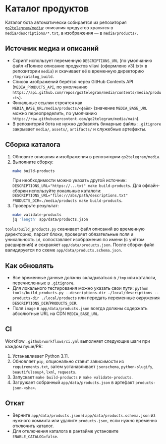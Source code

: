 # Каталог продуктов

Каталог бота автоматически собирается из репозитория [`go2telegram/media`](https://github.com/go2telegram/media): описания продуктов хранятся в `media/descriptions/*.txt`, а изображения — в `media/products/`.

## Источник медиа и описаний

- Скрипт использует переменную `DESCRIPTIONS_URL` (по умолчанию файл «Полное описание продуктов vilavi (оформлено v3).txt» в репозитории `media`) и скачивает её в временную директорию `/tmp/catalog_build`.
- Список изображений берётся через GitHub Contents API (`MEDIA_PRODUCTS_API`, по умолчанию `https://api.github.com/repos/go2telegram/media/contents/media/products`).
- Финальные ссылки строятся как `MEDIA_BASE_URL/media/products/<файл>` (значение `MEDIA_BASE_URL` можно переопределить, по умолчанию `https://raw.githubusercontent.com/go2telegram/media/main`).
- В репозиторий бота не нужно добавлять бинарные файлы: `.gitignore` закрывает `media/`, `assets/`, `artifacts/` и служебные артефакты.

## Сборка каталога

1. Обновите описания и изображения в репозитории `go2telegram/media`.
2. Выполните сборку:
   ```bash
   make build-products
   ```
   При необходимости можно указать другой источник: `DESCRIPTIONS_URL="https://...txt" make build-products`.
   Для офлайн-сборки используйте локальные каталоги: `DESCRIPTIONS_URL="file:///abs/path/descriptions.txt" PRODUCTS_DIR=./media/products make build-products`.
3. Проверьте результат:
   ```bash
   make validate-products
   jq 'length' app/data/products.json
   ```

`tools/build_products.py` скачивает файл описаний во временную директорию, парсит блоки, проверяет обязательные поля и уникальность `id`, сопоставляет изображения по имени (с учётом расширений) и сохраняет `app/data/products.json`. После сборки файл валидируется по схеме `app/data/products.schema.json`.

## Как обновлять

- Все временные данные должны складываться в `/tmp` или каталоги, перечисленные в `.gitignore`.
- Для локального тестирования можно указать свои пути: `python tools/build_products.py --descriptions-dir ./local/descriptions --products-dir ./local/products` или передать переменные окружения `DESCRIPTIONS_DIR`/`PRODUCTS_DIR`.
- Поля `image` в `app/data/products.json` всегда должны содержать абсолютные URL на CDN `MEDIA_BASE_URL`.

## CI

Workflow `.github/workflows/ci.yml` выполняет следующие шаги при каждом пуше/PR:

1. Устанавливает Python 3.11.
2. Обновляет `pip`, опционально ставит зависимости из `requirements.txt`, затем устанавливает `jsonschema`, `python-slugify`, `beautifulsoup4`, `lxml`, `requests`.
3. Запускает `make build-products` и `make validate-products`.
4. Загружает собранный `app/data/products.json` в артефакт `products-json-<sha>`.

## Откат

- Верните `app/data/products.json` и `app/data/products.schema.json` из нужного коммита или удалите `products.json`, если нужно временно отключить каталог.
- Для отключения каталога в рантайме установите `ENABLE_CATALOG=false`.

